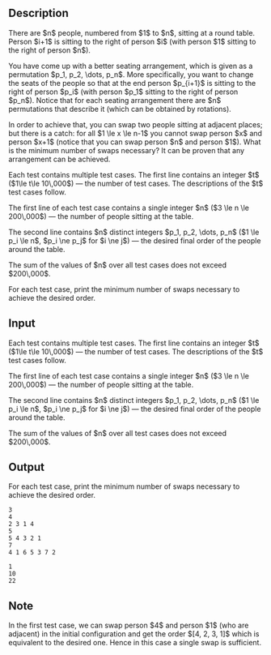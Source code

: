 ## Description

<div><p>There are $n$ people, numbered from $1$ to $n$, sitting at a round table. Person $i+1$ is sitting to the right of person $i$ (with person $1$ sitting to the right of person $n$).</p><p>You have come up with a better seating arrangement, which is given as a permutation $p_1, p_2, \dots, p_n$. More specifically, you want to change the seats of the people so that at the end person $p_{i+1}$ is sitting to the right of person $p_i$ (with person $p_1$ sitting to the right of person $p_n$). Notice that for each seating arrangement there are $n$ permutations that describe it (which can be obtained by rotations).</p><p>In order to achieve that, you can swap two people sitting at adjacent places; but there is a catch: for all $1 \le x \le n-1$ you cannot swap person $x$ and person $x+1$ (notice that you <span class="tex-font-style-bf">can</span> swap person $n$ and person $1$). What is the minimum number of swaps necessary? It can be proven that any arrangement can be achieved.</p></div><div class="input-specification"><p>Each test contains multiple test cases. The first line contains an integer $t$ ($1\le t\le 10\,000$) — the number of test cases. The descriptions of the $t$ test cases follow.</p><p>The first line of each test case contains a single integer $n$ ($3 \le n \le 200\,000$) — the number of people sitting at the table. </p><p>The second line contains $n$ distinct integers $p_1, p_2, \dots, p_n$ ($1 \le p_i \le n$, $p_i \ne p_j$ for $i \ne j$) — the desired final order of the people around the table.</p><p>The sum of the values of $n$ over all test cases does not exceed $200\,000$.</p></div><div class="output-specification"><p>For each test case, print the minimum number of swaps necessary to achieve the desired order.</p></div>

## Input

<p>Each test contains multiple test cases. The first line contains an integer $t$ ($1\le t\le 10\,000$) — the number of test cases. The descriptions of the $t$ test cases follow.</p><p>The first line of each test case contains a single integer $n$ ($3 \le n \le 200\,000$) — the number of people sitting at the table. </p><p>The second line contains $n$ distinct integers $p_1, p_2, \dots, p_n$ ($1 \le p_i \le n$, $p_i \ne p_j$ for $i \ne j$) — the desired final order of the people around the table.</p><p>The sum of the values of $n$ over all test cases does not exceed $200\,000$.</p>

## Output

<p>For each test case, print the minimum number of swaps necessary to achieve the desired order.</p>





```input1|2,3,6,7
3
4
2 3 1 4
5
5 4 3 2 1
7
4 1 6 5 3 7 2
```




```output1
1
10
22
```



## Note

<p>In the <span class="tex-font-style-bf">first test case</span>, we can swap person $4$ and person $1$ (who are adjacent) in the initial configuration and get the order $[4, 2, 3, 1]$ which is equivalent to the desired one. Hence in this case a single swap is sufficient.</p>
